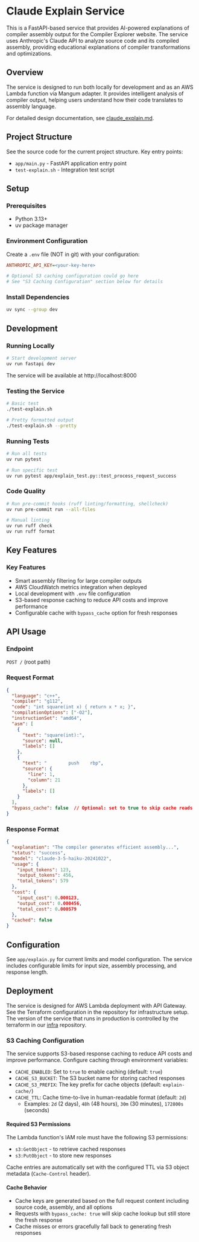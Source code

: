 # Claude Explain Service

This is a FastAPI-based service that provides AI-powered explanations of compiler assembly output for the Compiler Explorer website. The service uses Anthropic's Claude API to analyze source code and its compiled assembly, providing educational explanations of compiler transformations and optimizations.

## Overview

The service is designed to run both locally for development and as an AWS Lambda function via Mangum adapter. It provides intelligent analysis of compiler output, helping users understand how their code translates to assembly language.

For detailed design documentation, see [claude_explain.md](claude_explain.md).

## Project Structure

See the source code for the current project structure. Key entry points:
- `app/main.py` - FastAPI application entry point
- `test-explain.sh` - Integration test script

## Setup

### Prerequisites

- Python 3.13+
- uv package manager

### Environment Configuration

Create a `.env` file (NOT in git) with your configuration:

```ini
ANTHROPIC_API_KEY=<your-key-here>

# Optional S3 caching configuration could go here
# See "S3 Caching Configuration" section below for details
```

### Install Dependencies

```bash
uv sync --group dev
```

## Development

### Running Locally

```bash
# Start development server
uv run fastapi dev
```

The service will be available at http://localhost:8000

### Testing the Service

```bash
# Basic test
./test-explain.sh

# Pretty formatted output
./test-explain.sh --pretty
```

### Running Tests

```bash
# Run all tests
uv run pytest

# Run specific test
uv run pytest app/explain_test.py::test_process_request_success
```

### Code Quality

```bash
# Run pre-commit hooks (ruff linting/formatting, shellcheck)
uv run pre-commit run --all-files

# Manual linting
uv run ruff check
uv run ruff format
```

## Key Features

### Key Features

- Smart assembly filtering for large compiler outputs
- AWS CloudWatch metrics integration when deployed
- Local development with `.env` file configuration
- S3-based response caching to reduce API costs and improve performance
- Configurable cache with `bypass_cache` option for fresh responses

## API Usage

### Endpoint

`POST /` (root path)

### Request Format

```json
{
  "language": "c++",
  "compiler": "g112",
  "code": "int square(int x) { return x * x; }",
  "compilationOptions": ["-O2"],
  "instructionSet": "amd64",
  "asm": [
    {
      "text": "square(int):",
      "source": null,
      "labels": []
    },
    {
      "text": "        push    rbp",
      "source": {
        "line": 1,
        "column": 21
      },
      "labels": []
    }
  ],
  "bypass_cache": false  // Optional: set to true to skip cache reads
}
```

### Response Format

```json
{
  "explanation": "The compiler generates efficient assembly...",
  "status": "success",
  "model": "claude-3-5-haiku-20241022",
  "usage": {
    "input_tokens": 123,
    "output_tokens": 456,
    "total_tokens": 579
  },
  "cost": {
    "input_cost": 0.000123,
    "output_cost": 0.000456,
    "total_cost": 0.000579
  },
  "cached": false
}
```

## Configuration

See `app/explain.py` for current limits and model configuration. The service includes configurable limits for input size, assembly processing, and response length.

## Deployment

The service is designed for AWS Lambda deployment with API Gateway. See the Terraform configuration in the repository for infrastructure setup. The version of the service that runs in production is controlled by the terraform in our [infra](https://github.com/compiler-explorer/infra) repository.

### S3 Caching Configuration

The service supports S3-based response caching to reduce API costs and improve performance. Configure caching through environment variables:

- `CACHE_ENABLED`: Set to `true` to enable caching (default: `true`)
- `CACHE_S3_BUCKET`: The S3 bucket name for storing cached responses
- `CACHE_S3_PREFIX`: The key prefix for cache objects (default: `explain-cache/`)
- `CACHE_TTL`: Cache time-to-live in human-readable format (default: `2d`)
  - Examples: `2d` (2 days), `48h` (48 hours), `30m` (30 minutes), `172800s` (seconds)

#### Required S3 Permissions

The Lambda function's IAM role must have the following S3 permissions:
- `s3:GetObject` - to retrieve cached responses
- `s3:PutObject` - to store new responses

Cache entries are automatically set with the configured TTL via S3 object metadata (`Cache-Control` header).

#### Cache Behavior

- Cache keys are generated based on the full request content including source code, assembly, and all options
- Requests with `bypass_cache: true` will skip cache lookup but still store the fresh response
- Cache misses or errors gracefully fall back to generating fresh responses
